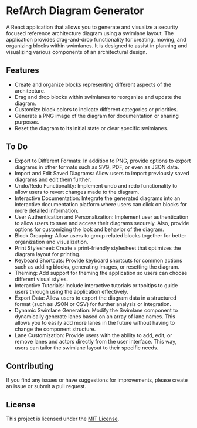# RefArch Diagram Generator

A React application that allows you to generate and visualize a security focused reference architecture diagram using a swimlane layout. The application provides drag-and-drop functionality for creating, moving, and organizing blocks within swimlanes. It is designed to assist in planning and visualizing various components of an architectural design.

## Features

- Create and organize blocks representing different aspects of the architecture.
- Drag and drop blocks within swimlanes to reorganize and update the diagram.
- Customize block colors to indicate different categories or priorities.
- Generate a PNG image of the diagram for documentation or sharing purposes.
- Reset the diagram to its initial state or clear specific swimlanes.

## To Do
- Export to Different Formats: In addition to PNG, provide options to export diagrams in other formats such as SVG, PDF, or even as JSON data.
- Import and Edit Saved Diagrams: Allow users to import previously saved diagrams and edit them further.
- Undo/Redo Functionality: Implement undo and redo functionality to allow users to revert changes made to the diagram.
- Interactive Documentation: Integrate the generated diagrams into an interactive documentation platform where users can click on blocks for more detailed information.
- User Authentication and Personalization: Implement user authentication to allow users to save and access their diagrams securely. Also, provide options for customizing the look and behavior of the diagram.
- Block Grouping: Allow users to group related blocks together for better organization and visualization.
- Print Stylesheet: Create a print-friendly stylesheet that optimizes the diagram layout for printing.
- Keyboard Shortcuts: Provide keyboard shortcuts for common actions such as adding blocks, generating images, or resetting the diagram.
- Theming: Add support for theming the application so users can choose different visual styles.
- Interactive Tutorials: Include interactive tutorials or tooltips to guide users through using the application effectively.
- Export Data: Allow users to export the diagram data in a structured format (such as JSON or CSV) for further analysis or integration.
- Dynamic Swimlane Generation: Modify the Swimlane component to dynamically generate lanes based on an array of lane names. This allows you to easily add more lanes in the future without having to change the component structure.
- Lane Customization: Provide users with the ability to add, edit, or remove lanes and actors directly from the user interface. This way, users can tailor the swimlane layout to their specific needs.

## Contributing

If you find any issues or have suggestions for improvements, please create an issue or submit a pull request.

## License

This project is licensed under the [MIT License](LICENSE).




